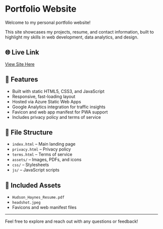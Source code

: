 # Portfolio Website

Welcome to my personal portfolio website!

This site showcases my projects, resume, and contact information, built to highlight my skills in web development, data analytics, and design.

## 🌐 Live Link  
[View Site Here](https://nice-rock-0677e7310.6.azurestaticapps.net)

## 🚀 Features
- Built with static HTML5, CSS3, and JavaScript  
- Responsive, fast-loading layout  
- Hosted via Azure Static Web Apps  
- Google Analytics integration for traffic insights  
- Favicon and web app manifest for PWA support  
- Includes privacy policy and terms of service

## 📁 File Structure
- `index.html` – Main landing page  
- `privacy.html` – Privacy policy  
- `terms.html` – Terms of service  
- `assets/` – Images, PDFs, and icons  
- `css/` – Stylesheets  
- `js/` – JavaScript scripts

## 📄 Included Assets
- `Hudson_Haynes_Resume.pdf`  
- `headshot.jpeg`  
- Favicons and web manifest files  

---

Feel free to explore and reach out with any questions or feedback!
